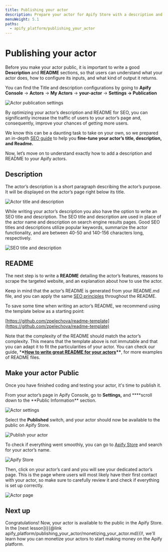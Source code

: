 ```yaml
---
title: Publishing your actor
description: Prepare your actor for Apify Store with a description and README file and learn how to make your actor available to the public.
menuWeight: 5.1
paths:
  - apify_platform/publishing_your_actor
---
```


# [](#publishing-actor) Publishing your actor

Before you make your actor public, it is important to write a good **Description** and **README** sections, so that users can understand what your actor does, how to configure its inputs, and what kind of output it returns.

You can find the Title and description configurations by going to **Apify Console** → **Actors** → **My Actors** → **your-actor** → **Settings → Publication**

![Actor publication settings](https://i.postimg.cc/hvQf0M1B/Untitled.png)

By optimizing your actor’s description and README for SEO, you can significantly increase the traffic of users to your actor’s page and, consequently, improve your chances of getting more users.

We know this can be a daunting task to take on your own, so we prepared an in-depth [SEO guide](https://docs.apify.com/actors/publishing/seo-and-promotion) to help you **fine-tune your actor’s title, description, and Readme.**

Now, let’s move on to understand exactly how to add a description and README to your Apify actors.

## [](#description) Description

The actor’s description is a short paragraph describing the actor’s purpose. It will be displayed on the actor’s page right below its title.

![Actor title and description](https://i.postimg.cc/NFbBmHWc/actor-title-description.png)

While writing your actor’s description you also have the option to write an SEO title and description. The SEO title and description are used in place of the actor name and description on search engine results pages. Good SEO titles and descriptions utilize popular keywords, summarize the actor functionality, and are between 40-50 and 140-156 characters long, respectively.

![SEO title and description](https://i.postimg.cc/HL0KrgGG/actor-SEO.png)

## [](#readme) README

The next step is to write a **README** detailing the actor’s features, reasons to scrape the targeted website, and an explanation about how to use the actor.

Keep in mind that the actor’s README is generated from your README.md file, and you can apply the same [SEO principles](https://docs.apify.com/actors/publishing/seo-and-promotion) throughout the README.

To save some time when writing an actor’s README, we recommend using the template below as a starting point:

[https://github.com/zpelechova/readme-template](https://github.com/zpelechova/readme-template)

Note that the complexity of the README should match the actor’s complexity. This means that the template above is not immutable and that you can adapt it to fit the particularities of your actor. You can check our guide, \***\*[How to write great README for your actors](https://help.apify.com/en/articles/2912548-how-to-write-great-readme-for-your-actors)\*\***, for more examples of README files.

## [](#make-your-actor-public) Make your actor Public

Once you have finished coding and testing your actor, it's time to publish it.

From your actor’s page in Apify Console, go to **Settings,** and \***\*scroll down to the **Public Information\*\* section.

![Actor settings](https://i.postimg.cc/qRz5jChr/actor-settings.png)

Select the **Published** switch, and your actor should now be available to the public on Apify Store.

![Publish your actor](https://i.postimg.cc/fT20htkp/publish-actor.png)

To check if everything went smoothly, you can go to [Apify Store](https://apify.com/store) and search for your actor’s name.

![Apify Store](https://i.postimg.cc/02TPmP4r/Apify-Store.jpg)

Then, click on your actor’s card and you will see your dedicated actor’s page. This is the page where users will most likely have their first contact with your actor, so make sure to carefully review it and check if everything is set up correctly.

![Actor page](https://i.postimg.cc/BQKGJRv3/actor-page.png)

## [](#next) Next up

Congratulations! Now, your actor is available to the public in the Apify Store. In the [next lesson]({{@link apify_platform/publishing_your_actor/monetizing_your_actor.md}})!, we'll learn how you can monetize your actors to start making money on the Apify platform.
